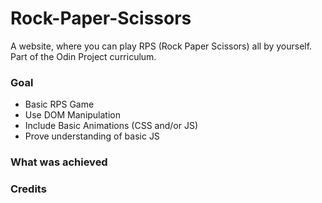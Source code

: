 # Rock-Paper-Scissors
A website, where you can play RPS (Rock Paper Scissors) all by yourself. Part of the Odin Project curriculum.
### Goal
* Basic RPS Game
* Use DOM Manipulation
* Include Basic Animations (CSS and/or JS)
* Prove understanding of basic JS

### What was achieved

### Credits